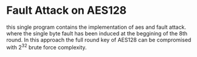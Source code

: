 # Fault Attack on AES128
this single program contains the implementation of aes and fault attack. where the single byte fault has been induced at the beggining of the 8th round. In this approach the full round key of AES128 can be compromised with $2^{32}$ brute force complexity.  
